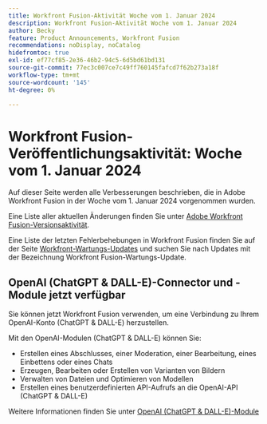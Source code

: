 ```yaml
---
title: Workfront Fusion-Aktivität Woche vom 1. Januar 2024
description: Workfront Fusion-Aktivität Woche vom 1. Januar 2024
author: Becky
feature: Product Announcements, Workfront Fusion
recommendations: noDisplay, noCatalog
hidefromtoc: true
exl-id: ef77cf85-2e36-46b2-94c5-6d5bd61bd131
source-git-commit: 77ec3c007ce7c49ff760145fafcd7f62b273a18f
workflow-type: tm+mt
source-wordcount: '145'
ht-degree: 0%

---
```


# Workfront Fusion-Veröffentlichungsaktivität: Woche vom 1. Januar 2024

Auf dieser Seite werden alle Verbesserungen beschrieben, die in Adobe Workfront Fusion in der Woche vom 1. Januar 2024 vorgenommen wurden.

Eine Liste aller aktuellen Änderungen finden Sie unter [Adobe Workfront Fusion-Versionsaktivität](/help/workfront-fusion/fusion-product-releases/fusion-release-activity.md).

Eine Liste der letzten Fehlerbehebungen in Workfront Fusion finden Sie auf der Seite [Workfront-Wartungs-Updates](https://experienceleague.adobe.com/de/docs/workfront-known-issues/releases/current-updates) und suchen Sie nach Updates mit der Bezeichnung Workfront Fusion-Wartungs-Update.

## OpenAI (ChatGPT &amp; DALL-E)-Connector und -Module jetzt verfügbar

Sie können jetzt Workfront Fusion verwenden, um eine Verbindung zu Ihrem OpenAI-Konto (ChatGPT &amp; DALL-E) herzustellen.

Mit den OpenAI-Modulen (ChatGPT &amp; DALL-E) können Sie:

* Erstellen eines Abschlusses, einer Moderation, einer Bearbeitung, eines Einbettens oder eines Chats
* Erzeugen, Bearbeiten oder Erstellen von Varianten von Bildern
* Verwalten von Dateien und Optimieren von Modellen
* Erstellen eines benutzerdefinierten API-Aufrufs an die OpenAI-API (ChatGPT &amp; DALL-E)

Weitere Informationen finden Sie unter [OpenAI (ChatGPT &amp; DALL-E)-Module](/help/workfront-fusion/references/apps-and-modules/third-party-connectors/openai-chatgpt-modules.md)
